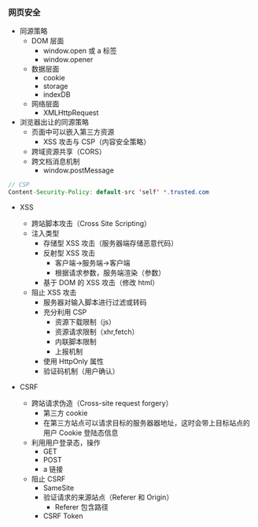 ### 网页安全

- 同源策略
  - DOM 层面
    - window.open 或 a 标签
    - window.opener
  - 数据层面
    - cookie
    - storage
    - indexDB
  - 网络层面
    - XMLHttpRequest
- 浏览器出让的同源策略
  - 页面中可以嵌入第三方资源
    - XSS 攻击与 CSP（内容安全策略）
  - 跨域资源共享（CORS）
  - 跨文档消息机制
    - window.postMessage

```java
// CSP
Content-Security-Policy: default-src 'self' *.trusted.com
```

- XSS

  - 跨站脚本攻击（Cross Site Scripting）
  - 注入类型
    - 存储型 XSS 攻击（服务器端存储恶意代码）
    - 反射型 XSS 攻击
      - 客户端->服务端->客户端
      - 根据请求参数，服务端渲染（参数）
    - 基于 DOM 的 XSS 攻击（修改 html）
  - 阻止 XSS 攻击
    - 服务器对输入脚本进行过滤或转码
    - 充分利用 CSP
      - 资源下载限制（js）
      - 资源请求限制（xhr,fetch）
      - 内联脚本限制
      - 上报机制
    - 使用 HttpOnly 属性
    - 验证码机制（用户确认）

- CSRF
  - 跨站请求伪造（Cross-site request forgery）
    - 第三方 cookie
    - 在第三方站点可以请求目标的服务器器地址，这时会带上目标站点的用户 Cookie 登陆态信息
  - 利用用户登录态，操作
    - GET
    - POST
    - a 链接
  - 阻止 CSRF
    - SameSite
    - 验证请求的来源站点（Referer 和 Origin）
      - Referer 包含路径
    - CSRF Token
